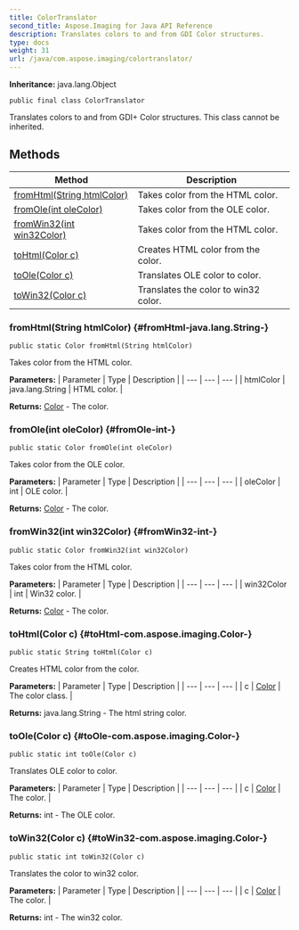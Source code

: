 ```yaml
---
title: ColorTranslator
second_title: Aspose.Imaging for Java API Reference
description: Translates colors to and from GDI Color structures.
type: docs
weight: 31
url: /java/com.aspose.imaging/colortranslator/
---
```

**Inheritance:**
java.lang.Object
```
public final class ColorTranslator
```

Translates colors to and from GDI+ Color structures. This class cannot be inherited.
## Methods

| Method | Description |
| --- | --- |
| [fromHtml(String htmlColor)](#fromHtml-java.lang.String-) | Takes color from the HTML color. |
| [fromOle(int oleColor)](#fromOle-int-) | Takes color from the OLE color. |
| [fromWin32(int win32Color)](#fromWin32-int-) | Takes color from the HTML color. |
| [toHtml(Color c)](#toHtml-com.aspose.imaging.Color-) | Creates HTML color from the color. |
| [toOle(Color c)](#toOle-com.aspose.imaging.Color-) | Translates OLE color to color. |
| [toWin32(Color c)](#toWin32-com.aspose.imaging.Color-) | Translates the color to win32 color. |
### fromHtml(String htmlColor) {#fromHtml-java.lang.String-}
```
public static Color fromHtml(String htmlColor)
```


Takes color from the HTML color.

**Parameters:**
| Parameter | Type | Description |
| --- | --- | --- |
| htmlColor | java.lang.String | HTML color. |

**Returns:**
[Color](../../com.aspose.imaging/color) - The color.
### fromOle(int oleColor) {#fromOle-int-}
```
public static Color fromOle(int oleColor)
```


Takes color from the OLE color.

**Parameters:**
| Parameter | Type | Description |
| --- | --- | --- |
| oleColor | int | OLE color. |

**Returns:**
[Color](../../com.aspose.imaging/color) - The color.
### fromWin32(int win32Color) {#fromWin32-int-}
```
public static Color fromWin32(int win32Color)
```


Takes color from the HTML color.

**Parameters:**
| Parameter | Type | Description |
| --- | --- | --- |
| win32Color | int | Win32 color. |

**Returns:**
[Color](../../com.aspose.imaging/color) - The color.
### toHtml(Color c) {#toHtml-com.aspose.imaging.Color-}
```
public static String toHtml(Color c)
```


Creates HTML color from the color.

**Parameters:**
| Parameter | Type | Description |
| --- | --- | --- |
| c | [Color](../../com.aspose.imaging/color) | The color class. |

**Returns:**
java.lang.String - The html string color.
### toOle(Color c) {#toOle-com.aspose.imaging.Color-}
```
public static int toOle(Color c)
```


Translates OLE color to color.

**Parameters:**
| Parameter | Type | Description |
| --- | --- | --- |
| c | [Color](../../com.aspose.imaging/color) | The color. |

**Returns:**
int - The OLE color.
### toWin32(Color c) {#toWin32-com.aspose.imaging.Color-}
```
public static int toWin32(Color c)
```


Translates the color to win32 color.

**Parameters:**
| Parameter | Type | Description |
| --- | --- | --- |
| c | [Color](../../com.aspose.imaging/color) | The color. |

**Returns:**
int - The win32 color.
